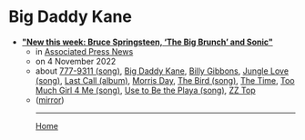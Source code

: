# Big Daddy Kane

 - [**"New this week: Bruce Springsteen, ‘The Big Brunch’ and Sonic"**](https://apnews.com/article/streaming-recommendations-novemeber-2022-springsteen-sonic-2f43b8658bbef6f3c51efe07e02a9386)<ul><li>in [Associated Press News](https://apnews.com/)</li><li>on 4 November 2022</li><li>about [777-9311 (song)](../../topics/song/777-9311/index.md), [Big Daddy Kane](../../topics/big-daddy-kane/index.md), [Billy Gibbons](../../topics/billy-gibbons/index.md), [Jungle Love (song)](../../topics/song/jungle-love/index.md), [Last Call (album)](../../topics/album/last-call/index.md), [Morris Day](../../topics/morris-day/index.md), [The Bird (song)](../../topics/song/the-bird/index.md), [The Time](../../topics/the-time/index.md), [Too Much Girl 4 Me (song)](../../topics/song/too-much-girl-4-me/index.md), [Use to Be the Playa (song)](../../topics/song/use-to-be-the-playa/index.md), [ZZ Top](../../topics/zz-top/index.md)</li><li>([mirror](https://web.archive.org/web/*/https://apnews.com/article/streaming-recommendations-novemeber-2022-springsteen-sonic-2f43b8658bbef6f3c51efe07e02a9386))</li><ul>

----

[Home](../index.md)
